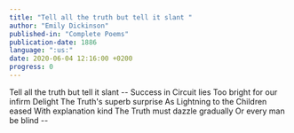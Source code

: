 ```yaml
---
title: "Tell all the truth but tell it slant "
author: "Emily Dickinson"
published-in: "Complete Poems"
publication-date: 1886
language: ":us:"
date: 2020-06-04 12:16:00 +0200
progress: 0
---
```

Tell all the truth but tell it slant --
Success in Circuit lies
Too bright for our infirm Delight
The Truth's superb surprise
As Lightning to the Children eased
With explanation kind
The Truth must dazzle gradually
Or every man be blind --